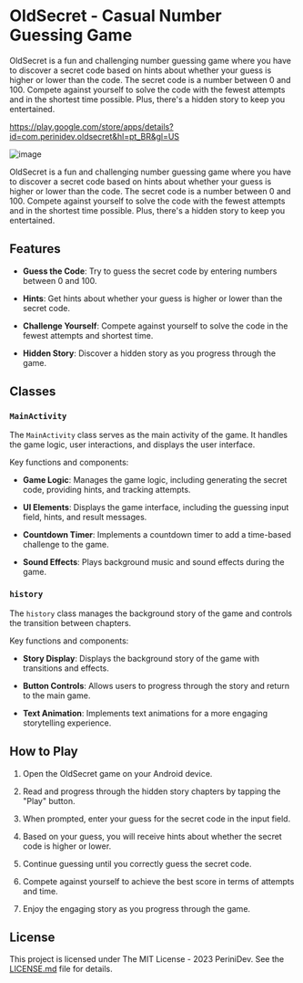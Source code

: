 # OldSecret - Casual Number Guessing Game

OldSecret is a fun and challenging number guessing game where you have to discover a secret code based on hints about whether your guess is higher or lower than the code. The secret code is a number between 0 and 100. Compete against yourself to solve the code with the fewest attempts and in the shortest time possible. Plus, there's a hidden story to keep you entertained.

https://play.google.com/store/apps/details?id=com.perinidev.oldsecret&hl=pt_BR&gl=US

![image](https://github.com/engperini/OldSecret_AndroidGame/assets/117356668/8bf91304-1d8e-4157-903f-32ff48be4e09)

OldSecret is a fun and challenging number guessing game where you have to discover a secret code based on hints about whether your guess is higher or lower than the code. The secret code is a number between 0 and 100. Compete against yourself to solve the code with the fewest attempts and in the shortest time possible. Plus, there's a hidden story to keep you entertained.

## Features

- **Guess the Code**: Try to guess the secret code by entering numbers between 0 and 100.

- **Hints**: Get hints about whether your guess is higher or lower than the secret code.

- **Challenge Yourself**: Compete against yourself to solve the code in the fewest attempts and shortest time.

- **Hidden Story**: Discover a hidden story as you progress through the game.

## Classes

### `MainActivity`

The `MainActivity` class serves as the main activity of the game. It handles the game logic, user interactions, and displays the user interface.

Key functions and components:

- **Game Logic**: Manages the game logic, including generating the secret code, providing hints, and tracking attempts.

- **UI Elements**: Displays the game interface, including the guessing input field, hints, and result messages.

- **Countdown Timer**: Implements a countdown timer to add a time-based challenge to the game.

- **Sound Effects**: Plays background music and sound effects during the game.

### `history`

The `history` class manages the background story of the game and controls the transition between chapters.

Key functions and components:

- **Story Display**: Displays the background story of the game with transitions and effects.

- **Button Controls**: Allows users to progress through the story and return to the main game.

- **Text Animation**: Implements text animations for a more engaging storytelling experience.

## How to Play

1. Open the OldSecret game on your Android device.

2. Read and progress through the hidden story chapters by tapping the "Play" button.

3. When prompted, enter your guess for the secret code in the input field.

4. Based on your guess, you will receive hints about whether the secret code is higher or lower.

5. Continue guessing until you correctly guess the secret code.

6. Compete against yourself to achieve the best score in terms of attempts and time.

7. Enjoy the engaging story as you progress through the game.



## License

This project is licensed under The MIT License - 2023 PeriniDev. See the [LICENSE.md](LICENSE.md) file for details.
